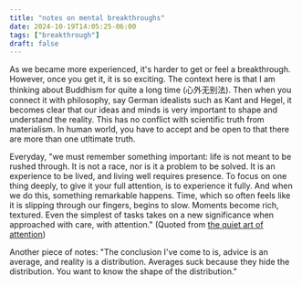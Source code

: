 ```yaml
---
title: "notes on mental breakthroughs"
date: 2024-10-19T14:05:25-06:00
tags: ["breakthrough"]
draft: false
---
```


As we became more experienced, it's harder to get or feel a breakthrough. However, once you get it, it is so exciting. The context here is that I am thinking about Buddhism for quite a long time (心外无别法). Then when you connect it with philosophy, say German idealists such as Kant and Hegel, it becomes clear that our ideas and minds is very important to shape and understand the reality. This has no conflict with scientific truth from materialism. In human world, you have to accept and be open to that there are more than one utltimate truth. 

Everyday, "we must remember something important: life is not meant to be rushed through. It is not a race, nor is it a problem to be solved. It is an experience to be lived, and living well requires presence. To focus on one thing deeply, to give it your full attention, is to experience it fully. And when we do this, something remarkable happens. Time, which so often feels like it is slipping through our fingers, begins to slow. Moments become rich, textured. Even the simplest of tasks takes on a new significance when approached with care, with attention." (Quoted from [the quiet art of attention](https://billwear.github.io/art-of-attention.html))

Another piece of notes: "The conclusion I've come to is, advice is an average, and reality is a distribution. Averages suck because they hide the distribution. You want to know the shape of the distribution."

